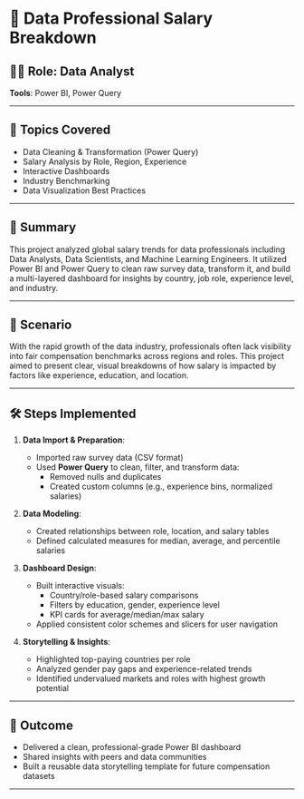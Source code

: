 # 💼 Data Professional Salary Breakdown

## 👨‍💻 Role: Data Analyst  
**Tools**: Power BI, Power Query

---

## 🧠 Topics Covered

- Data Cleaning & Transformation (Power Query)
- Salary Analysis by Role, Region, Experience
- Interactive Dashboards
- Industry Benchmarking
- Data Visualization Best Practices

---

## 📘 Summary

This project analyzed global salary trends for data professionals including Data Analysts, Data Scientists, and Machine Learning Engineers. It utilized Power BI and Power Query to clean raw survey data, transform it, and build a multi-layered dashboard for insights by country, job role, experience level, and industry.

---

## 📌 Scenario

With the rapid growth of the data industry, professionals often lack visibility into fair compensation benchmarks across regions and roles. This project aimed to present clear, visual breakdowns of how salary is impacted by factors like experience, education, and location.

---

## 🛠️ Steps Implemented

1. **Data Import & Preparation**:
   - Imported raw survey data (CSV format)
   - Used **Power Query** to clean, filter, and transform data:
     - Removed nulls and duplicates
     - Created custom columns (e.g., experience bins, normalized salaries)

2. **Data Modeling**:
   - Created relationships between role, location, and salary tables
   - Defined calculated measures for median, average, and percentile salaries

3. **Dashboard Design**:
   - Built interactive visuals:
     - Country/role-based salary comparisons
     - Filters by education, gender, experience level
     - KPI cards for average/median/max salary
   - Applied consistent color schemes and slicers for user navigation

4. **Storytelling & Insights**:
   - Highlighted top-paying countries per role
   - Analyzed gender pay gaps and experience-related trends
   - Identified undervalued markets and roles with highest growth potential

---

## 🎯 Outcome

- Delivered a clean, professional-grade Power BI dashboard
- Shared insights with peers and data communities
- Built a reusable data storytelling template for future compensation datasets

---
